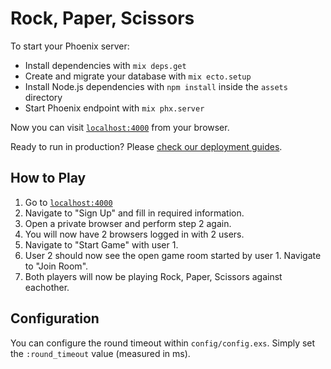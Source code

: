 # Rock, Paper, Scissors

To start your Phoenix server:

  * Install dependencies with `mix deps.get`
  * Create and migrate your database with `mix ecto.setup`
  * Install Node.js dependencies with `npm install` inside the `assets` directory
  * Start Phoenix endpoint with `mix phx.server`

Now you can visit [`localhost:4000`](http://localhost:4000) from your browser.

Ready to run in production? Please [check our deployment guides](https://hexdocs.pm/phoenix/deployment.html).

## How to Play

1. Go to [`localhost:4000`](http://localhost:4000)
2. Navigate to "Sign Up" and fill in required information.
3. Open a private browser and perform step 2 again.
4. You will now have 2 browsers logged in with 2 users.
5. Navigate to "Start Game" with user 1.
6. User 2 should now see the open game room started by user 1. Navigate to "Join Room".
7. Both players will now be playing Rock, Paper, Scissors against eachother.

## Configuration

You can configure the round timeout within `config/config.exs`. Simply set the
`:round_timeout` value (measured in ms).
